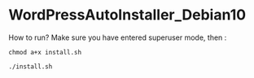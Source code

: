 # WordPressAutoInstaller_Debian10

How to run?
Make sure you have entered superuser mode, then :

```
chmod a+x install.sh
```
```
./install.sh
```
